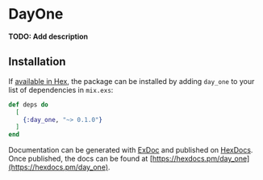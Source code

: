 # DayOne

**TODO: Add description**

## Installation

If [available in Hex](https://hex.pm/docs/publish), the package can be installed
by adding `day_one` to your list of dependencies in `mix.exs`:

```elixir
def deps do
  [
    {:day_one, "~> 0.1.0"}
  ]
end
```

Documentation can be generated with [ExDoc](https://github.com/elixir-lang/ex_doc)
and published on [HexDocs](https://hexdocs.pm). Once published, the docs can
be found at [https://hexdocs.pm/day_one](https://hexdocs.pm/day_one).

